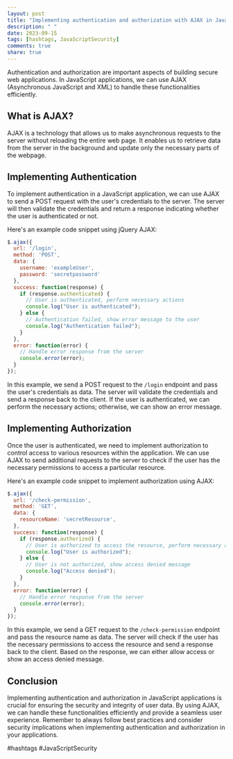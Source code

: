 ```yaml
---
layout: post
title: "Implementing authentication and authorization with AJAX in JavaScript applications"
description: " "
date: 2023-09-15
tags: [hashtags, JavaScriptSecurity]
comments: true
share: true
---
```


Authentication and authorization are important aspects of building secure web applications. In JavaScript applications, we can use AJAX (Asynchronous JavaScript and XML) to handle these functionalities efficiently.

## What is AJAX?

AJAX is a technology that allows us to make asynchronous requests to the server without reloading the entire web page. It enables us to retrieve data from the server in the background and update only the necessary parts of the webpage.

## Implementing Authentication

To implement authentication in a JavaScript application, we can use AJAX to send a POST request with the user's credentials to the server. The server will then validate the credentials and return a response indicating whether the user is authenticated or not.

Here's an example code snippet using jQuery AJAX:

```javascript
$.ajax({
  url: '/login',
  method: 'POST',
  data: {
    username: 'exampleUser',
    password: 'secretpassword'
  },
  success: function(response) {
    if (response.authenticated) {
      // User is authenticated, perform necessary actions
      console.log("User is authenticated");
    } else {
      // Authentication failed, show error message to the user
      console.log("Authentication failed");
    }
  },
  error: function(error) {
    // Handle error response from the server
    console.error(error);
  }
});
```

In this example, we send a POST request to the `/login` endpoint and pass the user's credentials as data. The server will validate the credentials and send a response back to the client. If the user is authenticated, we can perform the necessary actions; otherwise, we can show an error message.

## Implementing Authorization

Once the user is authenticated, we need to implement authorization to control access to various resources within the application. We can use AJAX to send additional requests to the server to check if the user has the necessary permissions to access a particular resource.

Here's an example code snippet to implement authorization using AJAX:

```javascript
$.ajax({
  url: '/check-permission',
  method: 'GET',
  data: {
    resourceName: 'secretResource',
  },
  success: function(response) {
    if (response.authorized) {
      // User is authorized to access the resource, perform necessary actions
      console.log("User is authorized");
    } else {
      // User is not authorized, show access denied message
      console.log("Access denied");
    }
  },
  error: function(error) {
    // Handle error response from the server
    console.error(error);
  }
});
```

In this example, we send a GET request to the `/check-permission` endpoint and pass the resource name as data. The server will check if the user has the necessary permissions to access the resource and send a response back to the client. Based on the response, we can either allow access or show an access denied message.

## Conclusion

Implementing authentication and authorization in JavaScript applications is crucial for ensuring the security and integrity of user data. By using AJAX, we can handle these functionalities efficiently and provide a seamless user experience. Remember to always follow best practices and consider security implications when implementing authentication and authorization in your applications.

#hashtags #JavaScriptSecurity